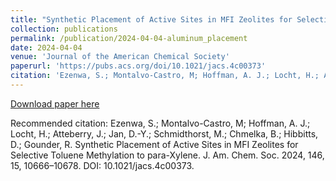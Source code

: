 ```yaml
---
title: "Synthetic Placement of Active Sites in MFI Zeolites for Selective Toluene Methylation to para-Xylene"
collection: publications
permalink: /publication/2024-04-04-aluminum_placement
date: 2024-04-04
venue: 'Journal of the American Chemical Society'
paperurl: 'https://pubs.acs.org/doi/10.1021/jacs.4c00373'
citation: 'Ezenwa, S.; Montalvo-Castro, M; Hoffman, A. J.; Locht, H.; Atteberry, J.; Jan, D.-Y.; Schmidthorst, M.; Chmelka, B.; Hibbitts, D.; Gounder, R. Synthetic Placement of Active Sites in MFI Zeolites for Selective Toluene Methylation to para-Xylene. J. Am. Chem. Soc. 2024, 146, 15, 10666–10678. DOI: 10.1021/jacs.4c00373.'
---
```

[Download paper here](https://pubs.acs.org/doi/10.1021/jacs.4c00373)

Recommended citation: Ezenwa, S.; Montalvo-Castro, M; Hoffman, A. J.; Locht, H.; Atteberry, J.; Jan, D.-Y.; Schmidthorst, M.; Chmelka, B.; Hibbitts, D.; Gounder, R. Synthetic Placement of Active Sites in MFI Zeolites for Selective Toluene Methylation to para-Xylene. J. Am. Chem. Soc. 2024, 146, 15, 10666–10678. DOI: 10.1021/jacs.4c00373.